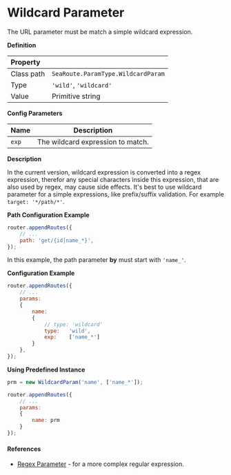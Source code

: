 # Wildcard Parameter

The URL parameter must be match a simple wildcard expression. 


**Definition**

| Property | |
| :--- | --- |
| Class path | `SeaRoute.ParamType.WildcardParam` |
| Type | `'wild'`, `'wildcard'` |
| Value | Primitive string |


**Config Parameters**

| Name | Description |
| :--- | --- |
| `exp` | The wildcard expression to match. |


**Description**

In the current version, wildcard expression is converted into a regex expression, therefor any special characters
inside this expression, that are also used by regex, may cause side effects. It's best to use wildcard parameter 
for a simple expressions, like prefix/suffix validation. For example `target: '*/path/*'`.


**Path Configuration Example**

```javascript
router.appendRoutes({
	// ...
	path: 'get/{id|name_*}', 
});
```

In this example, the path parameter **by** must start with `'name_'`.


**Configuration Example**

```javascript
router.appendRoutes({
	// ...
	params:
	{
		name: 
		{
			// type: 'wildcard'
			type:	'wild',
			exp:	['name_*'] 
		}
	}, 
});
```


**Using Predefined Instance**

```javascript
prm = new WildcardParam('name', ['name_*']);

router.appendRoutes({
	// ...
	params:
	{
		name: prm
	} 
});
```


#### References

- [Regex Parameter](./Regex.md) - for a more complex regular expression.